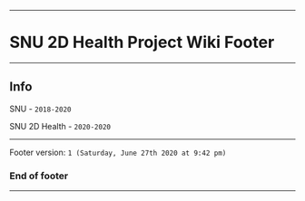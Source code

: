 
***

# SNU 2D Health Project Wiki Footer

***

## Info

SNU - `2018-2020`

SNU 2D Health - `2020-2020`

***

Footer version: `1 (Saturday, June 27th 2020 at 9:42 pm)`

### End of footer

***
